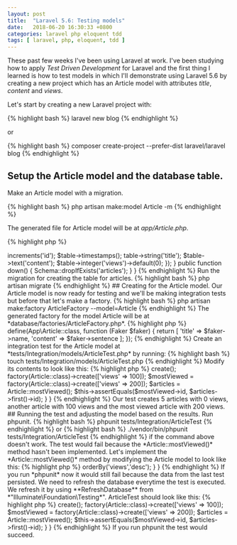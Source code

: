 ```yaml
---
layout: post
title:  "Laravel 5.6: Testing models"
date:   2018-06-20 16:30:33 +0800
categories: laravel php eloquent tdd
tags: [ laravel, php, eloquent, tdd ]
---
```

These past few weeks I've been using Laravel at work. I've been studying how to
apply *Test Driven Development* for Laravel and the first thing I learned is how
to test models in which I'll demonstrate using Laravel 5.6 by creating a new
project which has an Article model with attributes *title*, *content* and
*views*.

Let's start by creating a new Laravel project with:

{% highlight bash %}
laravel new blog
{% endhighlight %}

or

{% highlight bash %}
composer create-project --prefer-dist laravel/laravel blog
{% endhighlight %}

## Setup the Article model and the database table.

Make an Article model with a migration.

{% highlight bash %}
php artisan make:model Article -m
{% endhighlight %}

The generated file for Article model will be at *app/Article.php*.

{% highlight php %}
<?php
namespace App;

use Illuminate\Database\Eloquent\Model;

class Article extends Model
{
    // No implementation yet
}
{% endhighlight %}


The articles table should have columns *title*, *content* and *views*. The
generated migration file will be at
*database/migrations/2018_06_18_065913_create_articles_table.php*.

{% highlight php %}
<?php

use Illuminate\Support\Facades\Schema;
use Illuminate\Database\Schema\Blueprint;
use Illuminate\Database\Migrations\Migration;

class CreateArticlesTable extends Migration
{
    public function up()
    {
        Schema::create('articles', function (Blueprint $table) {
            $table->increments('id');
            $table->timestamps();

            table->string('title');
            $table->text('content');
            $table->integer('views')->default(0);
        });
    }

    public function down()
    {
        Schema::dropIfExists('articles');
    }
}
{% endhighlight %}

Run the migration for creating the table for articles.

{% highlight bash %}
php artisan migrate
{% endhighlight %}

## Creating for the Article model.

Our Article model is now ready for testing and we'll be making integration tests
but before that let's make a factory.

{% highlight bash %}
php artisan make:factory ArticleFactory --model=Article
{% endhighlight %}

The generated factory for the model Article will be at
*database/factories/ArticleFactory.php*.

{% highlight php %}
<?php

use Faker\Generator as Faker;

$factory->define(App\Article::class, function (Faker $faker) {
    return [
        'title' => $faker->name,
        'content' => $faker->sentence
    ];
});
{% endhighlight %}

Create an integration test for the Article model at
*tests/Integration/models/ArticleTest.php* by running:

{% highlight bash %}
touch tests/Integration/models/ArticleTest.php
{% endhighlight %}

Modify its contents to look like this:

{% highlight php %}
<?php

namespace Tests\Integration;

use App\Article;
use Tests\TestCase;
use Illuminate\Foundation\Testing\RefreshDatabase;

class ArticleTest extends TestCase
{
    /** @test */
    function it_fetches_most_viewed_articles()
    {
        factory(Article::class, 5)->create();
        factory(Article::class)->create(['views' => 100]);
        $mostViewed = factory(Article::class)->create(['views' => 200]);

        $articles = Article::mostViewed();

        $this->assertEquals($mostViewed->id, $articles->first()->id);
    }
}
{% endhighlight %}

Our test creates 5 articles with 0 views, another article with 100 views and the
most viewed article with 200 views.

## Running the test and adjusting the model based on the results.

Run phpunit.

{% highlight bash %}
phpunit tests/Integration/ArticleTest
{% endhighlight %}

or

{% highlight bash %}
./vendor/bin/phpunit tests/Integration/ArticleTest
{% endhighlight %}

if the command above doesn't work.

The test would fail because the *Article::mostViewed()* method hasn't been
implemented. Let's implement the *Article::mostViewed()* method by modifying the
Article model to look like this:

{% highlight php %}
<?php
namespace App;

use Illuminate\Database\Eloquent\Model;

class Article extends Model
{
    public function scopeMostViewed($query)
    {
        $query->orderBy('views','desc');
    }
}
{% endhighlight %}

If you run *phpunit* now it would still fail because the data from the last test
persisted. We need to refresh the database everytime the test is executed. We
refresh it by using **RefreshDatabase** from *"Illuminate\Foundation\Testing*".
ArticleTest should look like this:

{% highlight php %}
<?php

namespace Tests\Integration;

use App\Article;
use Tests\TestCase;
use Illuminate\Foundation\Testing\RefreshDatabase;

class ArticleTest extends TestCase
{
    use RefreshDatabase;

    /** @test */
    function it_fetches_most_viewed_articles()
    {
        factory(Article::class, 5)->create();
        factory(Article::class)->create(['views' => 100]);
        $mostViewed = factory(Article::class)->create(['views' => 200]);

        $articles = Article::mostViewed();

        $this->assertEquals($mostViewed->id, $articles->first()->id);
    }
}
{% endhighlight %}

If you run phpunit the test would succeed.
